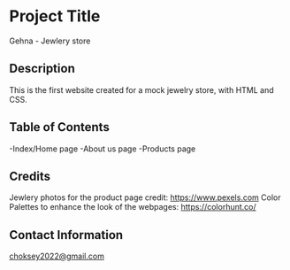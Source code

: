 # Project Title
Gehna - Jewlery store

## Description
This is the first website created for a mock jewelry store, with HTML and CSS.

## Table of Contents
-Index/Home page
-About us page
-Products page

## Credits
Jewlery photos for the product page credit:
https://www.pexels.com
Color Palettes to enhance the look of the webpages:
https://colorhunt.co/

## Contact Information
choksey2022@gmail.com
